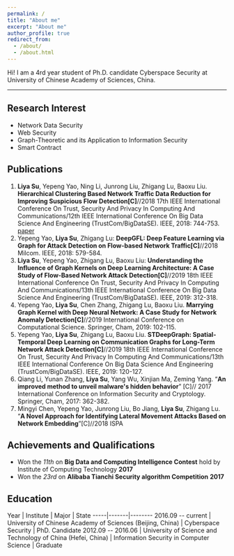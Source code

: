 ```yaml
---
permalink: /
title: "About me"
excerpt: "About me"
author_profile: true
redirect_from: 
  - /about/
  - /about.html
---
```




Hi! I am a 4rd year student of Ph.D. candidate Cyberspace Security at University of Chinese Academy of Sciences, China.

---

## Research Interest

* Network Data Security 
* Web Security
* Graph-Theoretic and its Application to Information Security
* Smart Contract

## Publications

1. **Liya Su**, Yepeng Yao, Ning Li, Junrong Liu, Zhigang Lu, Baoxu Liu. **Hierarchical Clustering Based Network Traffic Data Reduction for Improving Suspicious Flow Detection[C]**//2018 17th IEEE International Conference On Trust, Security And Privacy In Computing And Communications/12th IEEE International Conference On Big Data Science And Engineering (TrustCom/BigDataSE). IEEE, 2018: 744-753. [paper](https://ieeexplore.ieee.org/abstract/document/8455976/)
2. Yepeng Yao, **Liya Su**, Zhigang Lu: **DeepGFL: Deep Feature Learning via Graph for Attack Detection on Flow-based Network Traffic[C]**//2018 Milcom. IEEE, 2018: 579-584.
3. **Liya Su**, Yepeng Yao, Zhigang Lu, Baoxu Liu: **Understanding the Influence of Graph Kernels on Deep Learning Architecture: A Case Study of Flow-Based Network Attack Detection[C]**//2019 18th IEEE International Conference On Trust, Security And Privacy In Computing And Communications/13th IEEE International Conference On Big Data Science And Engineering (TrustCom/BigDataSE). IEEE, 2019: 312-318. 
4. Yepeng Yao, **Liya Su**, Chen Zhang, Zhigang Lu, Baoxu Liu. **Marrying Graph Kernel with Deep Neural Network: A Case Study for Network Anomaly Detection[C]**//2019 International Conference on Computational Science. Springer, Cham, 2019: 102-115. 
5. Yepeng Yao, **Liya Su**, Zhigang Lu, Baoxu Liu. **STDeepGraph: Spatial-Temporal Deep Learning on Communication Graphs for Long-Term Network Attack Detection[C]**//2019 18th IEEE International Conference On Trust, Security And Privacy In Computing And Communications/13th IEEE International Conference On Big Data Science And Engineering (TrustCom/BigDataSE). IEEE, 2019: 120-127.
6. Qiang Li, Yunan Zhang, **Liya Su**, Yang Wu, Xinjian Ma, Zeming Yang. “**An improved method to unveil malware's hidden behavior**” [C]// 2017 International Conference on Information Security and Cryptology. Springer, Cham, 2017: 362-382.
7. Mingyi Chen, Yepeng Yao, Junrong Liu, Bo Jiang, **Liya Su**, Zhigang Lu. “**A Novel Approach for Identifying Lateral Movement Attacks Based on Network Embedding**”[C]//2018 ISPA


## Achievements and Qualifications

* Won the *11th* on **Big Data and Computing Intelligence Contest** hold by Institute of Computing Technology **2017**
* Won the *23rd* on **Alibaba Tianchi Security algorithm Competition** **2017**


## Education

Year | Institute | Major | State
-----|-------|--------
2016.09 -- current | University of Chinese Academy of Sciences (Beijing, China)  | Cyberspace Security | PhD. Candidate
2012.09 -- 2016.06 | University of Science and Technology of China (Hefei, China) | Information Security in Computer Science | Graduate

